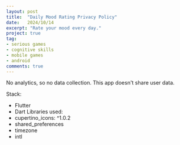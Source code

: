 ```yaml
---
layout: post
title:  "Daily Mood Rating Privacy Policy"
date:   2024/10/14
excerpt: "Rate your mood every day."
project: true
tag:
- serious games
- cognitive skills
- mobile games
- android
comments: true
---
```


No analytics, so no data collection.
This app doesn't share user data.

Stack:
- Flutter
- Dart
Libraries used:
- cupertino_icons: ^1.0.2
- shared_preferences
- timezone
- intl